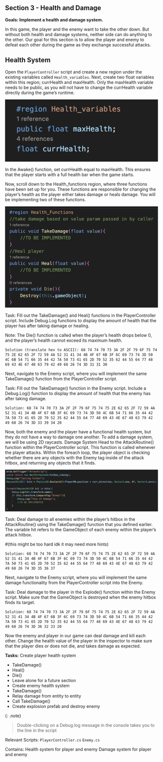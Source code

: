 ## Section 3 - Health and Damage

**Goals: Implement a health and damage system.**


In this game, the player and the enemy want to take the other down. But without both health and damage systems, neither side can do anything to the other. Our goal for this section is to allow the player and enemy to defeat each other during the game as they exchange successful attacks.


## Health System
Open the `PlayerController` script and create a new region under the existing variables called `Health_variables`. Next, create two float variables within this region; currHealth and maxHealth. Only the maxHealth variable needs to be public, as you will not have to change the currHealth variable directly during the game’s runtime.

![3.1](images/fig3.1.png)

In the Awake() function, set currHealth equal to maxHealth. This ensures that the player starts with a full health bar when the game starts.

Now, scroll down to the Health_functions region, where three functions have been set up for you. These functions are responsible for changing the player’s health as the player either takes damage or heals damage. You will be implementing two of these functions.

![3.2](images/fig3.2.png)

Task: Fill out the TakeDamage() and Heal() functions in the PlayerController script. Include Debug.Log functions to display the amount of health that the player has after taking damage or healing.

Note: The Die() function is called when the player’s health drops below 0, and the player’s health cannot exceed its maximum health. 

```
Solution (translate hex to ASCII): 68 74 74 70 73 3A 2F 2F 79 6F 75 74 75 2E 62 65 2F 72 59 4A 52 31 41 34 4B 4F 67 6B 3F 6C 69 73 74 3D 50 4C 6B 54 71 66 35 44 42 7A 50 73 41 65 2D 70 52 35 62 44 55 64 77 48 69 43 4E 67 48 63 79 42 49 68 26 74 3D 31 31 30
```
Next, navigate to the Enemy script, where you will implement the same TakeDamage() function from the PlayerController script.

Task: Fill out the TakeDamage() function in the Enemy script. Include a Debug.Log() function to display the amount of health that the enemy has after taking damage.

```
Solution: 68 74 74 70 73 3A 2F 2F 79 6F 75 74 75 2E 62 65 2F 72 59 4A 52 31 41 34 4B 4F 67 6B 3F 6C 69 73 74 3D 50 4C 6B 54 71 66 35 44 42 7A 50 73 41 65 2D 70 52 35 62 44 55 64 77 48 69 43 4E 67 48 63 79 42 49 68 26 74 3D 33 39 34 20
```
Now, both the enemy and the player have a functional health system, but they do not have a way to damage one another. To add a damage system, we will be using 2D raycasts. 
Damage System
Head to the AttackRoutine() function within the PlayerController script. This function is called whenever the player attacks. Within the foreach loop, the player object is checking whether there are any objects with the Enemy tag inside of the attack hitbox, and returning any objects that it finds.

![3.4](images/fig3.4.png)

Task: Deal damage to all enemies within the player’s hitbox in the AttackRoutine() using the TakeDamage() function that you defined earlier. The variable hit refers to the GameObject of each enemy within the player’s attack hitbox.

#(this might be too hard idk it may need more hints)
```
Solution: 68 74 74 70 73 3A 2F 2F 79 6F 75 74 75 2E 62 65 2F 72 59 4A 52 31 41 34 4B 4F 67 6B 3F 6C 69 73 74 3D 50 4C 6B 54 71 66 35 44 42 7A 50 73 41 65 2D 70 52 35 62 44 55 64 77 48 69 43 4E 67 48 63 79 42 49 68 26 74 3D 35 36 37
```
Next, navigate to the Enemy script, where you will implement the same damage functionality from the PlayerController script into the Enemy.

Task: Deal damage to the player in the Explode() function within the Enemy script. Make sure that the GameObject is destroyed when the enemy hitbox finds its target.
```
Solution: 68 74 74 70 73 3A 2F 2F 79 6F 75 74 75 2E 62 65 2F 72 59 4A 52 31 41 34 4B 4F 67 6B 3F 6C 69 73 74 3D 50 4C 6B 54 71 66 35 44 42 7A 50 73 41 65 2D 70 52 35 62 44 55 64 77 48 69 43 4E 67 48 63 79 42 49 68 26 74 3D 36 32 33 20
```
Now the enemy and player in our game can deal damage and kill each other. Change the health value of the player in the inspector to make sure that the player dies or does not die, and takes damage as expected.

**Tasks:**
Create player health system
- TakeDamage()
- Heal()
- Die()
- Leave alone for a future section
- Create enemy health system
- TakeDamage()
- Relay damage from entity to entity
- Call TakeDamage()
- Create explosion prefab and destroy enemy

{: .note}
> Double-clicking on a Debug.log message in the console takes you to the line in the script

Relevant Scripts:
`PlayerController.cs`
`Enemy.cs`

Contains:
Health system for player and enemy
Damage system for player and enemy

